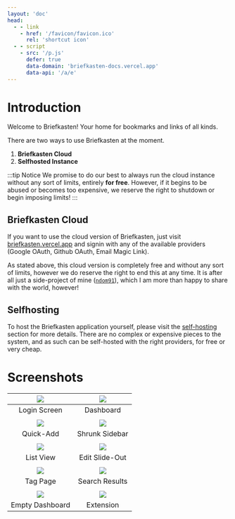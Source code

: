 ```yaml
---
layout: 'doc'
head:
  - - link
    - href: '/favicon/favicon.ico'
      rel: 'shortcut icon'
  - - script
    - src: '/p.js'
      defer: true
      data-domain: 'briefkasten-docs.vercel.app'
      data-api: '/a/e'
---
```


# Introduction

Welcome to Briefkasten! Your home for bookmarks and links of all kinds.

There are two ways to use Briefkasten at the moment.

1. **Briefkasten Cloud**
2. **Selfhosted Instance**

:::tip Notice
We promise to do our best to always run the cloud instance without any sort of limits, entirely **for free**. However, if it begins to be abused or becomes too expensive, we reserve the right to shutdown or begin imposing limits!
:::

## Briefkasten Cloud

If you want to use the cloud version of Briefkasten, just visit [briefkasten.vercel.app](https://briefkasten.vercel.app) and signin with any of the available providers (Google OAuth, Github OAuth, Email Magic Link).

As stated above, this cloud version is completely free and without any sort of limits, however we do reserve the right to end this at any time. It is after all just a side-project of mine ([`ndom91`](https://ndo.dev)), which I am more than happy to share with the world, however!

## Selfhosting

To host the Briefkasten application yourself, please visit the [self-hosting](/docs/self-hosting) section for more details. There are no complex or expensive pieces to the system, and as such can be self-hosted with the right providers, for free or very cheap.

# Screenshots

| [![](/screenshots/app0.png)](/screenshots/app0.png) |       [![](/screenshots/app1.png)](/screenshots/app1.png)       |
| :-------------------------------------------------: | :-------------------------------------------------------------: |
|                    Login Screen                     |                            Dashboard                            |
|                                                     |                                                                 |
| [![](/screenshots/app2.png)](/screenshots/app2.png) |       [![](/screenshots/app3.png)](/screenshots/app3.png)       |
|                      Quick-Add                      |                         Shrunk Sidebar                          |
|                                                     |                                                                 |
| [![](/screenshots/app4.png)](/screenshots/app4.png) |       [![](/screenshots/app5.png)](/screenshots/app5.png)       |
|                      List View                      |                         Edit Slide-Out                          |
|                                                     |                                                                 |
| [![](/screenshots/app6.png)](/screenshots/app6.png) |       [![](/screenshots/app7.png)](/screenshots/app7.png)       |
|                      Tag Page                       |                         Search Results                          |
|                                                     |                                                                 |
| [![](/screenshots/app8.png)](/screenshots/app8.png) | [![](/screenshots/extension1.png)](/screenshots/extension1.png) |
|                   Empty Dashboard                   |                            Extension                            |
